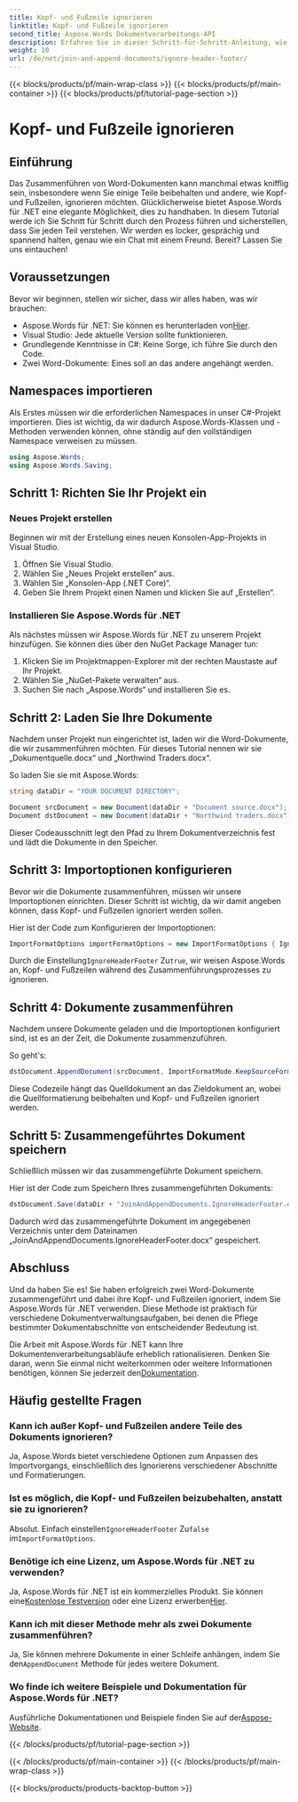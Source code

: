 ```yaml
---
title: Kopf- und Fußzeile ignorieren
linktitle: Kopf- und Fußzeile ignorieren
second_title: Aspose.Words Dokumentverarbeitungs-API
description: Erfahren Sie in dieser Schritt-für-Schritt-Anleitung, wie Sie mit Aspose.Words für .NET Word-Dokumente zusammenführen und dabei Kopf- und Fußzeilen ignorieren.
weight: 10
url: /de/net/join-and-append-documents/ignore-header-footer/
---
```


{{< blocks/products/pf/main-wrap-class >}}
{{< blocks/products/pf/main-container >}}
{{< blocks/products/pf/tutorial-page-section >}}

# Kopf- und Fußzeile ignorieren

## Einführung

Das Zusammenführen von Word-Dokumenten kann manchmal etwas knifflig sein, insbesondere wenn Sie einige Teile beibehalten und andere, wie Kopf- und Fußzeilen, ignorieren möchten. Glücklicherweise bietet Aspose.Words für .NET eine elegante Möglichkeit, dies zu handhaben. In diesem Tutorial werde ich Sie Schritt für Schritt durch den Prozess führen und sicherstellen, dass Sie jeden Teil verstehen. Wir werden es locker, gesprächig und spannend halten, genau wie ein Chat mit einem Freund. Bereit? Lassen Sie uns eintauchen!

## Voraussetzungen

Bevor wir beginnen, stellen wir sicher, dass wir alles haben, was wir brauchen:

-  Aspose.Words für .NET: Sie können es herunterladen von[Hier](https://releases.aspose.com/words/net/).
- Visual Studio: Jede aktuelle Version sollte funktionieren.
- Grundlegende Kenntnisse in C#: Keine Sorge, ich führe Sie durch den Code.
- Zwei Word-Dokumente: Eines soll an das andere angehängt werden.

## Namespaces importieren

Als Erstes müssen wir die erforderlichen Namespaces in unser C#-Projekt importieren. Dies ist wichtig, da wir dadurch Aspose.Words-Klassen und -Methoden verwenden können, ohne ständig auf den vollständigen Namespace verweisen zu müssen.

```csharp
using Aspose.Words;
using Aspose.Words.Saving;
```

## Schritt 1: Richten Sie Ihr Projekt ein

### Neues Projekt erstellen

Beginnen wir mit der Erstellung eines neuen Konsolen-App-Projekts in Visual Studio.

1. Öffnen Sie Visual Studio.
2. Wählen Sie „Neues Projekt erstellen“ aus.
3. Wählen Sie „Konsolen-App (.NET Core)“.
4. Geben Sie Ihrem Projekt einen Namen und klicken Sie auf „Erstellen“.

### Installieren Sie Aspose.Words für .NET

Als nächstes müssen wir Aspose.Words für .NET zu unserem Projekt hinzufügen. Sie können dies über den NuGet Package Manager tun:

1. Klicken Sie im Projektmappen-Explorer mit der rechten Maustaste auf Ihr Projekt.
2. Wählen Sie „NuGet-Pakete verwalten“ aus.
3. Suchen Sie nach „Aspose.Words“ und installieren Sie es.

## Schritt 2: Laden Sie Ihre Dokumente

Nachdem unser Projekt nun eingerichtet ist, laden wir die Word-Dokumente, die wir zusammenführen möchten. Für dieses Tutorial nennen wir sie „Dokumentquelle.docx“ und „Northwind Traders.docx“.

So laden Sie sie mit Aspose.Words:

```csharp
string dataDir = "YOUR DOCUMENT DIRECTORY";

Document srcDocument = new Document(dataDir + "Document source.docx");
Document dstDocument = new Document(dataDir + "Northwind traders.docx");
```

Dieser Codeausschnitt legt den Pfad zu Ihrem Dokumentverzeichnis fest und lädt die Dokumente in den Speicher.

## Schritt 3: Importoptionen konfigurieren

Bevor wir die Dokumente zusammenführen, müssen wir unsere Importoptionen einrichten. Dieser Schritt ist wichtig, da wir damit angeben können, dass Kopf- und Fußzeilen ignoriert werden sollen.

Hier ist der Code zum Konfigurieren der Importoptionen:

```csharp
ImportFormatOptions importFormatOptions = new ImportFormatOptions { IgnoreHeaderFooter = true };
```

 Durch die Einstellung`IgnoreHeaderFooter` Zu`true`, wir weisen Aspose.Words an, Kopf- und Fußzeilen während des Zusammenführungsprozesses zu ignorieren.

## Schritt 4: Dokumente zusammenführen

Nachdem unsere Dokumente geladen und die Importoptionen konfiguriert sind, ist es an der Zeit, die Dokumente zusammenzuführen.

So geht's:

```csharp
dstDocument.AppendDocument(srcDocument, ImportFormatMode.KeepSourceFormatting, importFormatOptions);
```

Diese Codezeile hängt das Quelldokument an das Zieldokument an, wobei die Quellformatierung beibehalten und Kopf- und Fußzeilen ignoriert werden.

## Schritt 5: Zusammengeführtes Dokument speichern

Schließlich müssen wir das zusammengeführte Dokument speichern. 

Hier ist der Code zum Speichern Ihres zusammengeführten Dokuments:

```csharp
dstDocument.Save(dataDir + "JoinAndAppendDocuments.IgnoreHeaderFooter.docx");
```

Dadurch wird das zusammengeführte Dokument im angegebenen Verzeichnis unter dem Dateinamen „JoinAndAppendDocuments.IgnoreHeaderFooter.docx“ gespeichert.

## Abschluss

Und da haben Sie es! Sie haben erfolgreich zwei Word-Dokumente zusammengeführt und dabei ihre Kopf- und Fußzeilen ignoriert, indem Sie Aspose.Words für .NET verwenden. Diese Methode ist praktisch für verschiedene Dokumentverwaltungsaufgaben, bei denen die Pflege bestimmter Dokumentabschnitte von entscheidender Bedeutung ist.

Die Arbeit mit Aspose.Words für .NET kann Ihre Dokumentenverarbeitungsabläufe erheblich rationalisieren. Denken Sie daran, wenn Sie einmal nicht weiterkommen oder weitere Informationen benötigen, können Sie jederzeit den[Dokumentation](https://reference.aspose.com/words/net/).

## Häufig gestellte Fragen

### Kann ich außer Kopf- und Fußzeilen andere Teile des Dokuments ignorieren?

Ja, Aspose.Words bietet verschiedene Optionen zum Anpassen des Importvorgangs, einschließlich des Ignorierens verschiedener Abschnitte und Formatierungen.

### Ist es möglich, die Kopf- und Fußzeilen beizubehalten, anstatt sie zu ignorieren?

 Absolut. Einfach einstellen`IgnoreHeaderFooter` Zu`false` im`ImportFormatOptions`.

### Benötige ich eine Lizenz, um Aspose.Words für .NET zu verwenden?

 Ja, Aspose.Words für .NET ist ein kommerzielles Produkt. Sie können eine[Kostenlose Testversion](https://releases.aspose.com/) oder eine Lizenz erwerben[Hier](https://purchase.aspose.com/buy).

### Kann ich mit dieser Methode mehr als zwei Dokumente zusammenführen?

 Ja, Sie können mehrere Dokumente in einer Schleife anhängen, indem Sie den`AppendDocument` Methode für jedes weitere Dokument.

### Wo finde ich weitere Beispiele und Dokumentation für Aspose.Words für .NET?

 Ausführliche Dokumentationen und Beispiele finden Sie auf der[Aspose-Website](https://reference.aspose.com/words/net/).

{{< /blocks/products/pf/tutorial-page-section >}}

{{< /blocks/products/pf/main-container >}}
{{< /blocks/products/pf/main-wrap-class >}}

{{< blocks/products/products-backtop-button >}}
